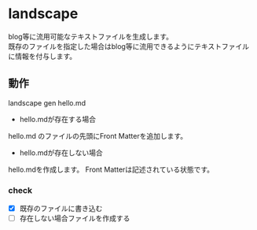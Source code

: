# landscape

blog等に流用可能なテキストファイルを生成します。  
既存のファイルを指定した場合はblog等に流用できるようにテキストファイルに情報を付与します。

## 動作

landscape gen hello.md

* hello.mdが存在する場合

hello.md のファイルの先頭にFront Matterを追加します。

* hello.mdが存在しない場合

hello.mdを作成します。 Front Matterは記述されている状態です。


### check

- [x] 既存のファイルに書き込む
- [ ] 存在しない場合ファイルを作成する